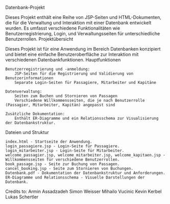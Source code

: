 
Datenbank-Projekt

Dieses Projekt enthält eine Reihe von JSP-Seiten und HTML-Dokumenten, die für die Verwaltung und Interaktion mit einer Datenbank entwickelt wurden. Es umfasst verschiedene Funktionalitäten wie Benutzerregistrierung, Login, und Verwaltungsseiten für unterschiedliche Benutzerrollen.
Projektübersicht

Dieses Projekt ist für eine Anwendung im Bereich Datenbanken konzipiert und bietet eine einfache Benutzeroberfläche zur Interaktion mit verschiedenen Datenbankfunktionen.
Hauptfunktionen

    Benutzerregistrierung und -anmeldung:
        JSP-Seiten für die Registrierung und Validierung von Benutzerinformationen
        Separate Login-Seiten für Passagiere, Mitarbeiter und Kapitäne

    Datenverwaltung:
        Seiten zum Buchen und Stornieren von Passagen
        Verschiedene Willkommensseiten, die je nach Benutzerrolle (Passagier, Mitarbeiter, Kapitän) angepasst sind

    Zusätzliche Dokumentation:
        Enthält ER-Diagramme und ein Relationsschema zur Visualisierung der Datenbankstruktur.

Dateien und Struktur

    index.html - Startseite der Anwendung.
    login_passagiere.jsp - Login-Seite für Passagiere.
    login_mitarbeiter.jsp - Login-Seite für Mitarbeiter.
    welcome_passagier.jsp, welcome_mitarbeiter.jsp, welcome_kapitaen.jsp - Willkommensseiten für verschiedene Benutzerrollen.
    book_passage.jsp - Seite zur Buchung von Passagen.
    cancel_booking.jsp - Seite zum Stornieren von Buchungen.
    Datenbank.pdf - Dokumentation der Datenbankstruktur und Anforderungen.
    ER-Diagramme und Relationsschema - Visuelle Darstellungen der Datenbank.

Credits to:
    Armin Assadzadeh 
    Simon Weisser
    Mihailo Vucinic
    Kevin Kerbel
    Lukas Schertler 
